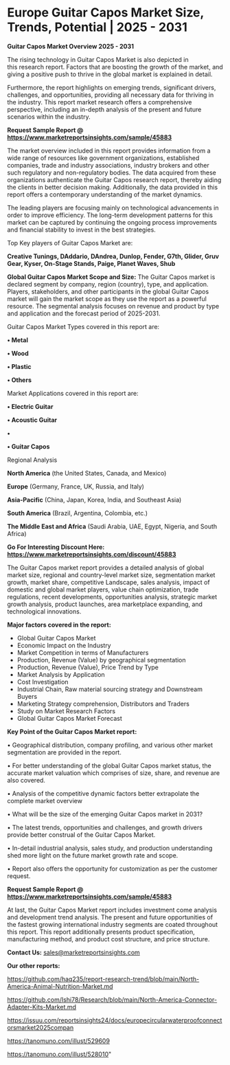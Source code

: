 # Europe Guitar Capos Market Size, Trends, Potential | 2025 - 2031

<Strong> Guitar Capos Market Overview 2025 - 2031</strong>

The rising technology in Guitar Capos Market is also depicted in this research report. Factors that are boosting the growth of the market, and giving a positive push to thrive in the global market is explained in detail.

Furthermore, the report highlights on emerging trends, significant drivers, challenges, and opportunities, providing all necessary data for thriving in the industry. This report market research offers a comprehensive perspective, including an in-depth analysis of the present and future scenarios within the industry.

<strong>Request Sample Report @ <a href=https://www.marketreportsinsights.com/sample/45883>https://www.marketreportsinsights.com/sample/45883</a></strong>

The market overview included in this report provides information from a wide range of resources like government organizations, established companies, trade and industry associations, industry brokers and other such regulatory and non-regulatory bodies. The data acquired from these organizations authenticate the Guitar Capos research report, thereby aiding the clients in better decision making. Additionally, the data provided in this report offers a contemporary understanding of the market dynamics.

The leading players are focusing mainly on technological advancements in order to improve efficiency. The long-term development patterns for this market can be captured by continuing the ongoing process improvements and financial stability to invest in the best strategies.

Top Key players of Guitar Capos Market are:

<strong>Creative Tunings, DAddario, DAndrea, Dunlop, Fender, G7th, Glider, Gruv Gear, Kyser, On-Stage Stands, Paige, Planet Waves, Shub</strong>

<strong><b>Global Guitar Capos Market Scope and Size:</b></strong>
The Guitar Capos market is declared segment by company, region (country), type, and application. Players, stakeholders, and other participants in the global Guitar Capos market will gain the market scope as they use the report as a powerful resource. The segmental analysis focuses on revenue and product by type and application and the forecast period of 2025-2031.

Guitar Capos Market Types covered in this report are:

<strong>•  Metal

•  Wood

•  Plastic

•  Others</strong>

Market Applications covered in this report are:

<strong>•  Electric Guitar

•  Acoustic Guitar

•  

•  Guitar Capos</strong> 

Regional Analysis

<strong>North America</strong> (the United States, Canada, and Mexico)

<strong>Europe</strong> (Germany, France, UK, Russia, and Italy)

<strong>Asia-Pacific</strong> (China, Japan, Korea, India, and Southeast Asia)

<strong>South America</strong> (Brazil, Argentina, Colombia, etc.)

<strong>The Middle East and Africa</strong> (Saudi Arabia, UAE, Egypt, Nigeria, and South Africa)

<strong>Go For Interesting Discount Here: <a href=https://www.marketreportsinsights.com/discount/45883>https://www.marketreportsinsights.com/discount/45883</a></strong>

The Guitar Capos market report provides a detailed analysis of global market size, regional and country-level market size, segmentation market growth, market share, competitive Landscape, sales analysis, impact of domestic and global market players, value chain optimization, trade regulations, recent developments, opportunities analysis, strategic market growth analysis, product launches, area marketplace expanding, and technological innovations.

<strong><b>Major factors covered in the report:</b></strong>
<ul>
  <li>Global Guitar Capos Market </li>
  <li>Economic Impact on the Industry</li>
  <li>Market Competition in terms of Manufacturers</li>
  <li>Production, Revenue (Value) by geographical segmentation</li>
  <li>Production, Revenue (Value), Price Trend by Type</li>
  <li>Market Analysis by Application</li>
  <li>Cost Investigation</li>
  <li>Industrial Chain, Raw material sourcing strategy and Downstream Buyers</li>
  <li>Marketing Strategy comprehension, Distributors and Traders</li>
  <li>Study on Market Research Factors</li>
  <li>Global Guitar Capos Market Forecast</li>
</ul>

<strong><b>Key Point of the Guitar Capos Market report:</b></strong>

• Geographical distribution, company profiling, and various other market segmentation are provided in the report.

• For better understanding of the global Guitar Capos market status, the accurate market valuation which comprises of size, share, and revenue are also covered.

• Analysis of the competitive dynamic factors better extrapolate the complete market overview

• What will be the size of the emerging Guitar Capos market in 2031?

• The latest trends, opportunities and challenges, and growth drivers provide better construal of the Guitar Capos Market.

• In-detail industrial analysis, sales study, and production understanding shed more light on the future market growth rate and scope.

• Report also offers the opportunity for customization as per the customer request.

<strong>Request Sample Report @ <a href=https://www.marketreportsinsights.com/sample/45883>https://www.marketreportsinsights.com/sample/45883</a></strong>

At last, the Guitar Capos Market report includes investment come analysis and development trend analysis. The present and future opportunities of the fastest growing international industry segments are coated throughout this report. This report additionally presents product specification, manufacturing method, and product cost structure, and price structure.

<strong>Contact Us:</strong>
sales@marketreportsinsights.com

<strong>Our other reports:</strong>

<a href=https://github.com/haq235/report-research-trend/blob/main/North-America-Animal-Nutrition-Market.md>https://github.com/haq235/report-research-trend/blob/main/North-America-Animal-Nutrition-Market.md</a>

<a href=https://github.com/Ishi78/Research/blob/main/North-America-Connector-Adapter-Kits-Market.md>https://github.com/Ishi78/Research/blob/main/North-America-Connector-Adapter-Kits-Market.md</a>

<a href=https://issuu.com/reportsinsights24/docs/europecircularwaterproofconnectorsmarket2025compan>https://issuu.com/reportsinsights24/docs/europecircularwaterproofconnectorsmarket2025compan</a>

<a href=https://tanomuno.com/illust/529609>https://tanomuno.com/illust/529609</a>

<a href=https://tanomuno.com/illust/528010>https://tanomuno.com/illust/528010</a>"
